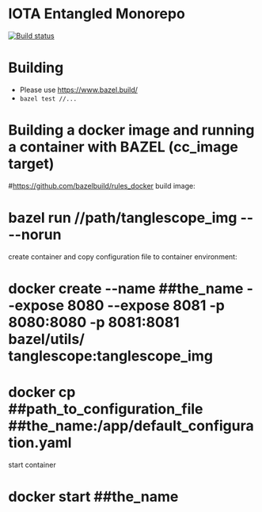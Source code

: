 IOTA Entangled Monorepo
=======================================
[![Build status](https://badge.buildkite.com/42ef0512276a270bd34cb0010fd641558b344dab4aa2225fba.svg)](https://buildkite.com/iota-foundation/entangled)


Building
=============
* Please use https://www.bazel.build/
* `bazel test //...`

Building a docker image and running a container with BAZEL (cc_image target)
=============================================================================
#https://github.com/bazelbuild/rules_docker
build image:
# bazel run //path/tanglescope_img -- --norun 

create container and copy configuration file to container environment:
# docker create --name ##the_name --expose 8080 --expose 8081  -p 8080:8080 -p 8081:8081 bazel/utils/ tanglescope:tanglescope_img

# docker cp ##path_to_configuration_file ##the_name:/app/default_configuration.yaml

start container
# docker start ##the_name

